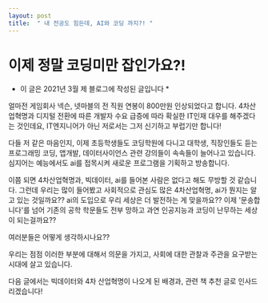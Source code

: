 ```yaml
---
layout: post
title:  " 내 전공도 힘든데, AI와 코딩 까지?! "
---
```


# 이제 정말 코딩미만 잡인가요?! 

* 이 글은 2021년 3월 제 블로그에 작성된 글입니다 *

얼마전 게임회사 넥슨, 넷마블의 전 직원 연봉이 800만원 인상되었다고 합니다. 4차산업혁명과 디지털 전환에 따른 개발자 수요 급증에 따라 확실한 IT인재 대우를 해주겠다는 것인데요, IT엔지니어가 아닌 저로서는 그저 신기하고 부럽기만 합니다!

 
다들 저 같은 마음인지, 이제 초등학생들도 코딩학원에 다니고 대학생, 직장인들도 듣는 프로그래밍 코딩, 앱개발, 데이터사이언스 관련 강의들이 속속들이 늘어나고 있습니다. 
심지어는 예능에서도 ai를 접목시켜 새로운 프로그램을 기획하고 방송합니다.

 
이쯤 되면 4차산업혁명과, 빅데이터, ai를 들어본 사람은 없다고 해도 무방할 것 같습니다. 그런데 우리는 많이 들어봤고 사회적으로 관심도 많은 4차산업혁명, ai가 뭔지는 알고 있는 것일까요?? ai의 도입으로 우리 세상은 더 발전하는 게 맞을까요?? 이제 '문송합니다'를 넘어 기존의 공학 학문들도 전부 망하고 과연 인공지능과 코딩이 난무하는 세상이 되는걸까요?? 

여러분들은 어떻게 생각하시나요??  

우리는 점점 이러한 부분에 대해서 의문을 가지고, 사회에 대한 관찰과 주관을 요구받는 시대에 살고 있습니다. 


다음 글에서는 빅데이터와 4차 산업혁명이 나오게 된 배경과, 관련 책 추천 글로 인사드리겠습니다!
